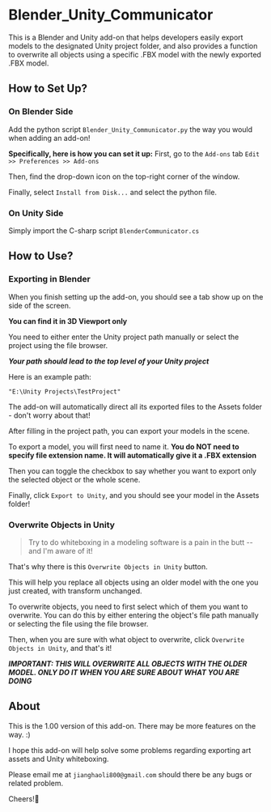 # Blender_Unity_Communicator
This is a Blender and Unity add-on that helps developers easily export models to the designated Unity project folder, and also provides a function to overwrite all objects using a specific .FBX model with the newly exported .FBX model.

## How to Set Up?
### On Blender Side
Add the python script `Blender_Unity_Communicator.py` the way you would when adding an add-on!

**Specifically, here is how you can set it up:**
First, go to the `Add-ons` tab
`Edit >> Preferences >> Add-ons`

Then, find the drop-down icon on the top-right corner of the window.

Finally, select `Install from Disk...` and select the python file.

### On Unity Side
Simply import the C-sharp script `BlenderCommunicator.cs`

## How to Use?
### Exporting in Blender
When you finish setting up the add-on, you should see a tab show up on the side of the screen. 

**You can find it in __3D Viewport__ only**

You need to either enter the Unity project path manually or select the project using the file browser.

***Your path should lead to the top level of your Unity project***

Here is an example path:

`"E:\Unity Projects\TestProject"`

The add-on will automatically direct all its exported files to the Assets folder - don't worry about that!

After filling in the project path, you can export your models in the scene.

To export a model, you will first need to name it. **You do __NOT__ need to specify file extension name. It will automatically give it a .FBX extension**

Then you can toggle the checkbox to say whether you want to export only the selected object or the whole scene.

Finally, click `Export to Unity`, and you should see your model in the Assets folder!

### Overwrite Objects in Unity
> Try to do whiteboxing in a modeling software is a pain in the butt -- and I'm aware of it!

That's why there is this `Overwrite Objects in Unity` button.

This will help you replace all objects using an older model with the one you just created, with transform unchanged.

To overwrite objects, you need to first select which of them you want to overwrite.
You can do this by either entering the object's file path manually or selecting the file using the file browser.

Then, when you are sure with what object to overwrite, click `Overwrite Objects in Unity`, and that's it!

***IMPORTANT: THIS WILL OVERWRITE ALL OBJECTS WITH THE OLDER MODEL. ONLY DO IT WHEN YOU ARE SURE ABOUT WHAT YOU ARE DOING***

## About
This is the 1.00 version of this add-on. There may be more features on the way. :)

I hope this add-on will help solve some problems regarding exporting art assets and Unity whiteboxing.

Please email me at `jianghaoli800@gmail.com` should there be any bugs or related problem.

Cheers!🍺



